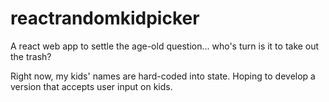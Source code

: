 # reactrandomkidpicker
A react web app to settle the age-old question... who's turn is it to take out the trash?

Right now, my kids' names are hard-coded into state. Hoping to develop a version that accepts user input on kids.
